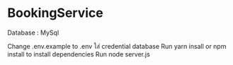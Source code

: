 # BookingService
Database : MySql

Change .env.example to .env ใส่ credential database
Run yarn insall or npm install to install dependencies
Run node server.js

